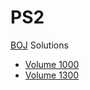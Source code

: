 # PS2

[BOJ](https://www.acmicpc.net/) Solutions

* [Volume 1000](./1000/README.md)
* [Volume 1300](./1300/README.md)
